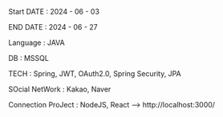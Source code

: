 Start DATE : 2024 - 06 - 03

END DATE : 2024 - 06 - 27

Language : JAVA

DB : MSSQL

TECH : Spring, JWT, OAuth2.0, Spring Security, JPA 

SOcial NetWork : Kakao, Naver

Connection ProJect : NodeJS, React --> http://localhost:3000/
